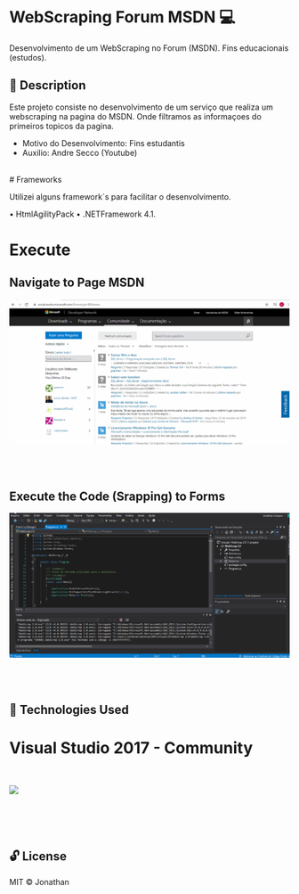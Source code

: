 # WebScraping Forum MSDN 💻
Desenvolvimento de um WebScraping no Forum (MSDN). Fins educacionais (estudos).


## 📝 Description 

Este projeto consiste no desenvolvimento de um serviço que realiza um webscraping na pagina do MSDN. Onde filtramos
as informaçoes do primeiros topicos da pagina.

- Motivo do Desenvolvimento: Fins estudantis  
- Auxilio: Andre Secco (Youtube)

<br>
# Frameworks

Utilizei alguns framework´s para facilitar o desenvolvimento.

 • HtmlAgilityPack
 • .NETFramework 4.1.
<br>

# Execute

## Navigate to Page MSDN

![Screenshot](paginaMsdn.gif)

<br><br>

## Execute the Code (Srapping) to  Forms

![Screenshot](ScrappingMSDN.gif)

<br><br>
## 🚀 Technologies Used 

# Visual Studio 2017 - Community 
<br>

![](https://img1.gratispng.com/20180328/spe/kisspng-net-framework-c-net-core-software-framework-mon-studio-5abb543b74c0d6.9500998315222262354782.jpg)

<br><br><br>

## 🔓 License 
MIT ©  Jonathan

